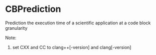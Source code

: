 # CBPrediction
Prediction the execution time of a scientific application at a code block granularity

Note:
1. set CXX and CC to clang++[-version] and clang[-version]
